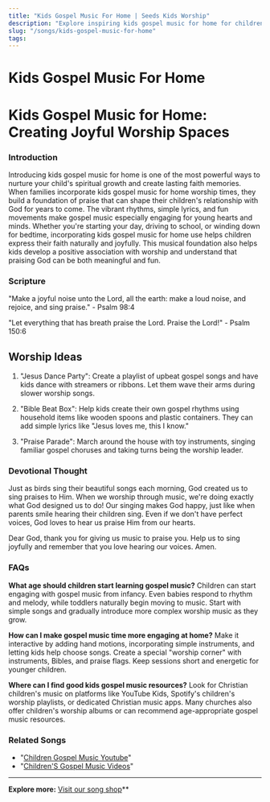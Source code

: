 ```yaml
---
title: "Kids Gospel Music For Home | Seeds Kids Worship"
description: "Explore inspiring kids gospel music for home for children's worship and faith development. Biblical music resources for families and ministry."
slug: "/songs/kids-gospel-music-for-home"
tags:
---
```


# Kids Gospel Music For Home

# Kids Gospel Music for Home: Creating Joyful Worship Spaces

### Introduction
Introducing kids gospel music for home is one of the most powerful ways to nurture your child's spiritual growth and create lasting faith memories. When families incorporate kids gospel music for home worship times, they build a foundation of praise that can shape their children's relationship with God for years to come. The vibrant rhythms, simple lyrics, and fun movements make gospel music especially engaging for young hearts and minds. Whether you're starting your day, driving to school, or winding down for bedtime, incorporating kids gospel music for home use helps children express their faith naturally and joyfully. This musical foundation also helps kids develop a positive association with worship and understand that praising God can be both meaningful and fun.

### Scripture
"Make a joyful noise unto the Lord, all the earth: make a loud noise, and rejoice, and sing praise." - Psalm 98:4

"Let everything that has breath praise the Lord. Praise the Lord!" - Psalm 150:6

## Worship Ideas
1. "Jesus Dance Party": Create a playlist of upbeat gospel songs and have kids dance with streamers or ribbons. Let them wave their arms during slower worship songs.

2. "Bible Beat Box": Help kids create their own gospel rhythms using household items like wooden spoons and plastic containers. They can add simple lyrics like "Jesus loves me, this I know."

3. "Praise Parade": March around the house with toy instruments, singing familiar gospel choruses and taking turns being the worship leader.

### Devotional Thought
Just as birds sing their beautiful songs each morning, God created us to sing praises to Him. When we worship through music, we're doing exactly what God designed us to do! Our singing makes God happy, just like when parents smile hearing their children sing. Even if we don't have perfect voices, God loves to hear us praise Him from our hearts.

Dear God, thank you for giving us music to praise you. Help us to sing joyfully and remember that you love hearing our voices. Amen.

### FAQs
**What age should children start learning gospel music?**
Children can start engaging with gospel music from infancy. Even babies respond to rhythm and melody, while toddlers naturally begin moving to music. Start with simple songs and gradually introduce more complex worship music as they grow.

**How can I make gospel music time more engaging at home?**
Make it interactive by adding hand motions, incorporating simple instruments, and letting kids help choose songs. Create a special "worship corner" with instruments, Bibles, and praise flags. Keep sessions short and energetic for younger children.

**Where can I find good kids gospel music resources?**
Look for Christian children's music on platforms like YouTube Kids, Spotify's children's worship playlists, or dedicated Christian music apps. Many churches also offer children's worship albums or can recommend age-appropriate gospel music resources.

### Related Songs

- "[Children Gospel Music Youtube](/songs/children-gospel-music-youtube/)"
- "[Children'S Gospel Music Videos](/songs/children-s-gospel-music-videos/)"

---

**Explore more:** [Visit our song shop](https://seedskidsworship.com/shop)**

<!-- Schema Markup -->
<script type="application/ld+json">
{
  "@context": "https://schema.org",
  "@type": "MusicRecording",
  "name": "Kids Gospel Music For Home",
  "byArtist": {
    "@type": "MusicGroup",
    "name": "Seeds Kids Worship"
  },
  "isFamilyFriendly": true,
  "url": "https://seedskidsworship.com/songs/kids-gospel-music-for-home/"
}
</script>